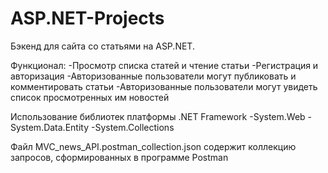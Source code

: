# ASP.NET-Projects

Бэкенд для сайта со статьями на ASP.NET. 

Функционал:
  -Просмотр списка статей и чтение статьи
  -Регистрация и авторизация
  -Авторизованные пользователи могут публиковать и комментировать статьи
  -Авторизованные пользователи могут увидеть список просмотренных им новостей
  
Использование библиотек платформы .NET Framework
  -System.Web
  -System.Data.Entity
  -System.Collections

Файл MVC_news_API.postman_collection.json содержит коллекцию запросов, сформированных в программе Postman
